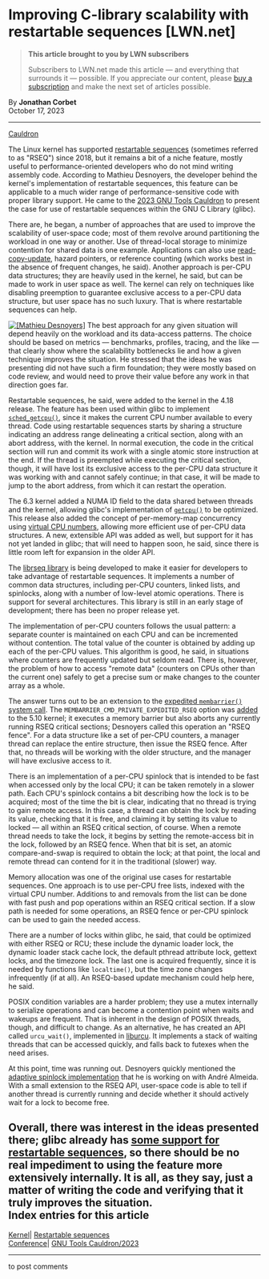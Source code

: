 # Improving C-library scalability with restartable sequences [LWN.net]

> **This article brought to you by LWN subscribers**
> 
> Subscribers to LWN.net made this article — and everything that surrounds it — possible. If you appreciate our content, please [buy a subscription](/Promo/nst-nag3/subscribe) and make the next set of articles possible. 

By **Jonathan Corbet**  
October 17, 2023 

* * *

[Cauldron](/Archives/ConferenceByYear/#2023-GNU_Tools_Cauldron)

The Linux kernel has supported [restartable sequences](/Articles/697979/) (sometimes referred to as "RSEQ") since 2018, but it remains a bit of a niche feature, mostly useful to performance-oriented developers who do not mind writing assembly code. According to Mathieu Desnoyers, the developer behind the kernel's implementation of restartable sequences, this feature can be applicable to a much wider range of performance-sensitive code with proper library support. He came to the [2023 GNU Tools Cauldron](https://gcc.gnu.org/wiki/cauldron2023) to present the case for use of restartable sequences within the GNU C Library (glibc). 

There are, he began, a number of approaches that are used to improve the scalability of user-space code; most of them revolve around partitioning the workload in one way or another. Use of thread-local storage to minimize contention for shared data is one example. Applications can also use [read-copy-update](/Articles/573424/), hazard pointers, or reference counting (which works best in the absence of frequent changes, he said). Another approach is per-CPU data structures; they are heavily used in the kernel, he said, but can be made to work in user space as well. The kernel can rely on techniques like disabling preemption to guarantee exclusive access to a per-CPU data structure, but user space has no such luxury. That is where restartable sequences can help. 

[![\[Mathieu
Desnoyers\]](https://static.lwn.net/images/conf/2023/gtc/MathieuDesnoyers-sm.png)](/Articles/946897/) The best approach for any given situation will depend heavily on the workload and its data-access patterns. The choice should be based on metrics — benchmarks, profiles, tracing, and the like — that clearly show where the scalability bottlenecks lie and how a given technique improves the situation. He stressed that the ideas he was presenting did not have such a firm foundation; they were mostly based on code review, and would need to prove their value before any work in that direction goes far. 

Restartable sequences, he said, were added to the kernel in the 4.18 release. The feature has been used within glibc to implement [`sched_getcpu()`](https://man7.org/linux/man-pages/man3/sched_getcpu.3.html), since it makes the current CPU number available to every thread. Code using restartable sequences starts by sharing a structure indicating an address range delineating a critical section, along with an abort address, with the kernel. In normal execution, the code in the critical section will run and commit its work with a single atomic store instruction at the end. If the thread is preempted while executing the critical section, though, it will have lost its exclusive access to the per-CPU data structure it was working with and cannot safely continue; in that case, it will be made to jump to the abort address, from which it can restart the operation. 

The 6.3 kernel added a NUMA ID field to the data shared between threads and the kernel, allowing glibc's implementation of [`getcpu()`](https://man7.org/linux/man-pages/man2/getcpu.2.html) to be optimized. This release also added the concept of per-memory-map concurrency using [virtual CPU numbers](/Articles/885818/), allowing more efficient use of per-CPU data structures. A new, extensible API was added as well, but support for it has not yet landed in glibc; that will need to happen soon, he said, since there is little room left for expansion in the older API. 

The [librseq library](https://git.kernel.org/pub/scm/libs/librseq/librseq.git) is being developed to make it easier for developers to take advantage of restartable sequences. It implements a number of common data structures, including per-CPU counters, linked lists, and spinlocks, along with a number of low-level atomic operations. There is support for several architectures. This library is still in an early stage of development; there has been no proper release yet. 

The implementation of per-CPU counters follows the usual pattern: a separate counter is maintained on each CPU and can be incremented without contention. The total value of the counter is obtained by adding up each of the per-CPU values. This algorithm is good, he said, in situations where counters are frequently updated but seldom read. There is, however, the problem of how to access "remote data" (counters on CPUs other than the current one) safely to get a precise sum or make changes to the counter array as a whole. 

The answer turns out to be an extension to the [expedited `membarrier()` system call](/Articles/728795/). The `MEMBARRIER_CMD_PRIVATE_EXPEDITED_RSEQ` option was [added](https://git.kernel.org/linus/2a36ab717e8f) to the 5.10 kernel; it executes a memory barrier but also aborts any currently running RSEQ critical sections; Desnoyers called this operation an "RSEQ fence". For a data structure like a set of per-CPU counters, a manager thread can replace the entire structure, then issue the RSEQ fence. After that, no threads will be working with the older structure, and the manager will have exclusive access to it. 

There is an implementation of a per-CPU spinlock that is intended to be fast when accessed only by the local CPU; it can be taken remotely in a slower path. Each CPU's spinlock contains a bit describing how the lock is to be acquired; most of the time the bit is clear, indicating that no thread is trying to gain remote access. In this case, a thread can obtain the lock by reading its value, checking that it is free, and claiming it by setting its value to locked — all within an RSEQ critical section, of course. When a remote thread needs to take the lock, it begins by setting the remote-access bit in the lock, followed by an RSEQ fence. When that bit is set, an atomic compare-and-swap is required to obtain the lock; at that point, the local and remote thread can contend for it in the traditional (slower) way. 

Memory allocation was one of the original use cases for restartable sequences. One approach is to use per-CPU free lists, indexed with the virtual CPU number. Additions to and removals from the list can be done with fast push and pop operations within an RSEQ critical section. If a slow path is needed for some operations, an RSEQ fence or per-CPU spinlock can be used to gain the needed access. 

There are a number of locks within glibc, he said, that could be optimized with either RSEQ or RCU; these include the dynamic loader lock, the dynamic loader stack cache lock, the default pthread attribute lock, gettext locks, and the timezone lock. The last one is acquired frequently, since it is needed by functions like `localtime()`, but the time zone changes infrequently (if at all). An RSEQ-based update mechanism could help here, he said. 

POSIX condition variables are a harder problem; they use a mutex internally to serialize operations and can become a contention point when waits and wakeups are frequent. That is inherent in the design of POSIX threads, though, and difficult to change. As an alternative, he has created an API called `urcu_wait()`, implemented in [liburcu](https://liburcu.org/). It implements a stack of waiting threads that can be accessed quickly, and falls back to futexes when the need arises. 

At this point, time was running out. Desnoyers quickly mentioned the [adaptive spinlock implementation](/Articles/944895/) that he is working on with André Almeida. With a small extension to the RSEQ API, user-space code is able to tell if another thread is currently running and decide whether it should actively wait for a lock to become free. 

Overall, there was interest in the ideas presented there; glibc already has [some support for restartable sequences](/Articles/883104/), so there should be no real impediment to using the feature more extensively internally. It is all, as they say, just a matter of writing the code and verifying that it truly improves the situation.  
Index entries for this article  
---  
[Kernel](/Kernel/Index)| [Restartable sequences](/Kernel/Index#Restartable_sequences)  
[Conference](/Archives/ConferenceIndex/)| [GNU Tools Cauldron/2023](/Archives/ConferenceIndex/#GNU_Tools_Cauldron-2023)  
  


* * *

to post comments 

